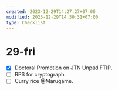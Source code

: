 ```yaml
---
created: 2023-12-29T14:27:27+07:00
modified: 2023-12-29T14:30:31+07:00
type: Checklist
---
```


# 29-fri

- [x] Doctoral Promotion on JTN Unpad FTIP.
- [ ] RPS for cryptograph.
- [ ] Curry rice @Marugame.
